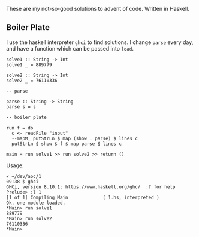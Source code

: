 These are my not-so-good solutions to advent of code. Written in Haskell.

## Boiler Plate
I use the haskell interpreter `ghci` to find solutions. I change `parse` every day, and have a function which can be passed into `load`. 

```
solve1 :: String -> Int
solve1 _ = 889779 

solve2 :: String -> Int
solve2 _ = 76110336

-- parse

parse :: String -> String
parse s = s

-- boiler plate

run f = do
  c <- readFile "input"
  --mapM_ putStrLn $ map (show . parse) $ lines c
  putStrLn $ show $ f $ map parse $ lines c

main = run solve1 >> run solve2 >> return ()
```

Usage:
```
✔ ~/dev/aoc/1
09:38 $ ghci
GHCi, version 8.10.1: https://www.haskell.org/ghc/  :? for help
Prelude> :l 1
[1 of 1] Compiling Main             ( 1.hs, interpreted )
Ok, one module loaded.
*Main> run solve1
889779
*Main> run solve2
76110336
*Main>
```
